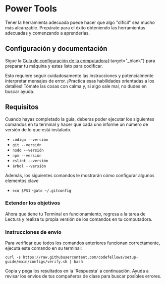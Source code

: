 # Power Tools

Tener la herramienta adecuada puede hacer que algo "difícil" sea mucho más alcanzable. Prepárate para el éxito obteniendo las herramientas adecuadas y comenzando a aprenderlas.

## Configuración y documentación

Sigue la [Guía de configuración de la computadora](https://codefellows.github.io/setup-guide/){:target="_blank"} para preparar tu máquina y estes listo para codificar.

Esto requiere seguir cuidadosamente las instrucciones y potencialmente interpretar mensajes de error. ¡Practica esas habilidades orientadas a los detalles! Tómate las cosas con calma y, si algo sale mal, no dudes en buscar ayuda.

## Requisitos


Cuando hayas completado la guía, deberas poder ejecutar los siguientes comandos en tu terminal y hacer que cada uno informe un número de versión de lo que está instalado.

- `código --versión`
- `git --versión`
- `nodo --versión`
- `npm --versión`
- `eslint --versión`
- `árbol --versión`

Además, los siguientes comandos le mostrarán cómo configurar algunos elementos clave

- `eco $PS1`
-`gato ~/.gitconfig`

### Extender los objetivos

Ahora que tiene tu Terminal en funcionamiento, regresa a la tarea de Lectura y realiza tu propia versión de los comandos en tu computadora.

### Instrucciones de envío

Para verificar que todos los comandos anteriores funcionan correctamente, ejecuta este comando en su terminal:

`curl -s https://raw.githubusercontent.com/codefellows/setup-guide/main/configs/verify.sh | bash`

Copia y pega los resultados en la 'Respuesta' a continuación. Ayuda a revisar los envíos de tus compañeros de clase para buscar posibles errores.
